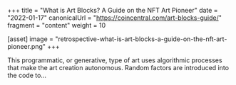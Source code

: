 +++
title = "What is Art Blocks? A Guide on the NFT Art Pioneer"
date = "2022-01-17"
canonicalUrl = "https://coincentral.com/art-blocks-guide/"
fragment = "content"
weight = 10

[asset]
    image = "retrospective-what-is-art-blocks-a-guide-on-the-nft-art-pioneer.png"
+++

This programmatic, or generative, type of art uses algorithmic processes 
that make the art creation autonomous. Random factors are introduced into 
the code to...
